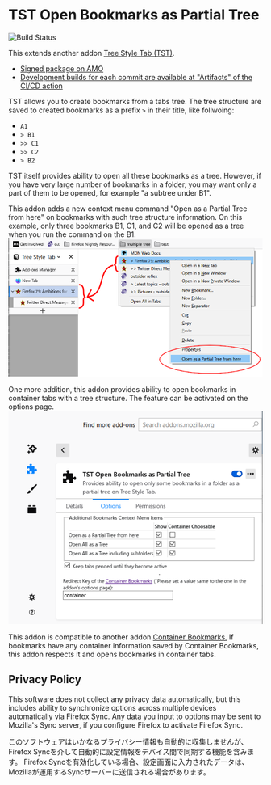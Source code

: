 # TST Open Bookmarks as Partial Tree

![Build Status](https://github.com/piroor/tst-open-bookmarks-as-partial-tree/actions/workflows/main.yml/badge.svg?branch=trunk)

This extends another addon [Tree Style Tab (TST)](https://addons.mozilla.org/firefox/addon/tree-style-tab/).

* [Signed package on AMO](https://addons.mozilla.org/firefox/addon/tst-open-bookmarks-as-partial-/)
* [Development builds for each commit are available at "Artifacts" of the CI/CD action](https://github.com/piroor/tst-open-bookmarks-as-partial-tree/actions?query=workflow%3ACI%2FCD)

TST allows you to create bookmarks from a tabs tree. The tree structure are saved to created bookmarks as a prefix `>` in their title, like follwoing:

* `A1`
* `> B1`
* `>> C1`
* `>> C2`
* `> B2`

TST itself provides ability to open all these bookmarks as a tree. However, if you have very large number of bookmarks in a folder, you may want only a part of them to be opened, for example "a subtree under B1".

This addon adds a new context menu command "Open as a Partial Tree from here" on bookmarks with such tree structure information. On this example, only three bookmarks B1, C1, and C2 will be opened as a tree when you run the command on the B1.
![(Screenshot)](screenshots/bookmarks-to-tabs.png)

One more addition, this addon provides ability to open bookmarks in container tabs with a tree structure. The feature can be activated on the options page.
![(Screenshot)](screenshots/options.png)

This addon is compatible to another addon [Container Bookmarks.](https://addons.mozilla.org/firefox/addon/container-bookmarks/) If bookmarks have any container information saved by Container Bookmarks, this addon respects it and opens bookmarks in container tabs.

## Privacy Policy

This software does not collect any privacy data automatically, but this includes ability to synchronize options across multiple devices automatically via Firefox Sync.
Any data you input to options may be sent to Mozilla's Sync server, if you configure Firefox to activate Firefox Sync.

このソフトウェアはいかなるプライバシー情報も自動的に収集しませんが、Firefox Syncを介して自動的に設定情報をデバイス間で同期する機能を含みます。
Firefox Syncを有効化している場合、設定画面に入力されたデータは、Mozillaが運用するSyncサーバーに送信される場合があります。

